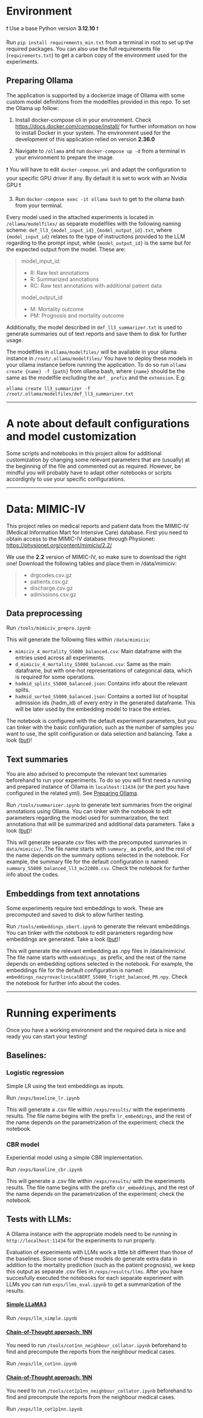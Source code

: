 # Environment
:exclamation: Use a base Python version **3.12.10** :exclamation:

Run `pip install requirements_min.txt` from a terminal in root to set up the required packages. You can also use the full requirements file (`requirements.txt`) to get a carbon copy of the environment used for the experiments.

## Preparing Ollama

The application is supported by a dockerize image of Ollama with some custom model definitions from the modelfiles provided in this repo. To set the Ollama up follow:

1. Install docker-compose cli in your environment. Check https://docs.docker.com/compose/install/ for further information on how to install Docker in your system. The environment used for the development of this application relied on version **2.36.0**

2. Navigate to `/ollama` and run `docker-compose up -d` from a terminal in your environment to prepare the image.

:exclamation: You will have to edit `docker-compose.yml` and adapt the configuration to your specific GPU driver if any. By default it is set to work with an Nvidia GPU :exclamation:

3. Run `docker-compose exec -it ollama bash` to get to the ollama bash from your terminal.

Every model used in the attached experiments is located in `/ollama/modelfiles/` as separate modelfiles with the following naming scheme: `def_ll3_{model_input_id}_{model_output_id}.txt`, where `{model_input_id}` relates to the type of instructions provided to the LLM regarding to the prompt input, while `{model_output_id}` is the same but for the expected output from the model. These are:

> model_input_id:
> - R: Raw text annotations
> - R: Summarized annotations
> - RC: Raw text annotations with additional patient data
>
> model_output_id
> - M: Mortality outcome
> - PM: Prognosis and mortality outcome

Additionally, the model described in `def_ll3_summarizer.txt` is used to generate summaries out of text reports and save them to disk for further usage.

The modelfiles in `ollama/modelfiles/` will be available in your ollama instance in `/root/.ollama/modelfiles/` You have to deploy these models in your ollama instance before running the application. To do so run `ollama create {name} -f {path}` from ollama bash, where `{name}` should be the same as the modelfile excluding the `def_ prefix` and the `extension`. E.g:

`ollama create ll3_summarizer -f /root/.ollama/modelfiles/def_ll3_summarizer.txt`

---

# A note about default configurations and model customization

Some scripts and notebooks in this project allow for additional customization by changing some relevant parameters that are (usually) at the beginning of the file and commented out as required. However, be mindful you will probably have to adapt other notebooks or scripts accordignly to use your specific configurations.

---

# Data: MIMIC-IV

This project relies on medical reports and patient data from the MIMIC-IV (Medical Information Mart for Intensive Care) database. First you need to obtain access to the MIMIC-IV database through Physionet: https://physionet.org/content/mimiciv/2.2/

We use the **2.2** version of MIMIC-IV, so make sure to download the right one!
Download the following tables and place them in /data/mimiciv:

>- drgcodes.csv.gz
>- patients.csv.gz
>- discharge.csv.gz
>- admissions.csv.gz  

## Data preprocessing

Run `/tools/mimiciv_prepro.ipynb`

This will generate the following files within `/data/mimiciv`:

- `mimiciv_4_mortality_S5000_balanced.csv`: Main dataframe with the entries used across all experiments.
- `d_mimiciv_4_mortality_S5000_balanced.csv`: Same as the main dataframe, but with one-hot representations of categorical data, which is required for some operations.
- `hadmid_splits_S5000_balanced.json`: Contains info about the relevant splits.
- `hadmid_sorted_S5000_balanced.json`: Contains a sorted list of hospital admission ids (hadm_id) of every entry in the generated dataframe. This will be later used by the embedding model to trace the entries.

The notebook is configured with the default experiment parameters, but you can tinker with the basic configuration, such as the number of samples you want to use, the split configuration or data selection and balancing. Take a look ([but](#A-note-about-default-configurations-and-model-customization))!

## Text summaries

You are also advised to precompute the relevant text summaries beforehand to run your experiments. To do so you will first need a running and prepared instance of Ollama in `localhost:11434` (or the port you have configured in the related yml). See [Preparing Ollama](#ollama). 

Run `/tools/summarizer.ipynb` to generate text summaries from the original annotations using Ollama. You can tinker with the notebook to edit parameters regarding the model used for summarization, the text annotations that will be summarized and additional data parameters. Take a look ([but](#A-note-about-default-configurations-and-model-customization))!

This will generate separate csv files with the precomputed summaries in `data/mimiciv/`. The file name starts with `summary_` as prefix, and the rest of the name depends on the summary options selected in the notebook. For example, the summary file for the default configuration is named: `summary_S5000_balanced_ll3_mc22000.csv`. Check the notebook for further info about the codes.

## Embeddings from text annotations

Some experiments require text embeddings to work. These are precomputed and saved to disk to allow further testing.

Run `/tools/embeddings_sbert.ipynb` to generate the relevant embeddings. You can tinker with the notebook to edit parameters regarding how embeddings are generated. Take a look ([but](#A-note-about-default-configurations-and-model-customization))!

This will generate the relevant embedding as .npy files in /data/mimiciv/. The file name starts with `embeddings_` as prefix, and the rest of the name depends on embedding options selected in the notebook. For example, the embeddings file for the default configuration is named: `embeddings_nazyrovaclinicalBERT_S5000_Tright_balanced_PR.npy`. Check the notebook for further info about the codes.

---

# Running experiments

Once you have a working environment and the required data is nice and ready you can start your testing! 

## Baselines:

### Logistic regression

Simple LR using the text embeddings as inputs.

Run `/exps/baseline_lr.ipynb`

This will generate a .csv file within `/exps/results/` with the experiments results. The file name begins with the prefix `lr_embeddings`, and the rest of the name depends on the parametrization of the experiment; check the notebook.

### CBR model

Experiential model using a simple CBR implementation.

Run `/exps/baseline_cbr.ipynb`

This will generate a .csv file within `/exps/results/` with the experiments results. The file name begins with the prefix `cbr_embeddings`, and the rest of the name depends on the parametrization of the experiment; check the notebook.

## Tests with LLMs:

A Ollama instance with the appropriate models need to be running in `http://localhost:11434` for the experiments to run properly.

Evaluation of experiments with LLMs work a little bit different than those of the baselines. Since some of these models do generate extra data in addition to the mortality prediction (such as the patient prognosis), we keep this output as separate .csv files in `/exps/results/llms`. After you have succesfully executed the notebooks for each separate experiment with LLMs you can run `exps/llms_eval.ipynb` to get a summarization of the results.

#### <ins>Simple LLaMA3</ins>

Run `/exps/llm_simple.ipynb`

#### <ins>Chain-of-Thought approach: 1NN</ins>
You need to run `/tools/cot1nn_neighbour_collator.ipynb` beforehand to find and precompute the reports from the neighbour medical cases.


Run `/exps/llm_cot1nn.ipynb`

#### <ins>Chain-of-Thought approach: 1NN</ins>
You need to run `/tools/cot1p1nn_neighbour_collator.ipynb` beforehand to find and precompute the reports from the neighbour medical cases.

Run `/exps/llm_cot1p1nn.ipynb`
